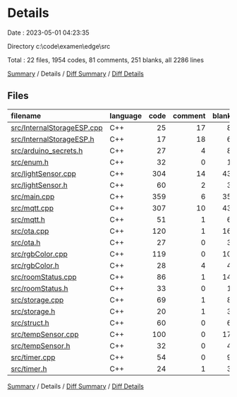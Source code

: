 # Details

Date : 2023-05-01 04:23:35

Directory c:\\code\\examen\\edge\\src

Total : 22 files,  1954 codes, 81 comments, 251 blanks, all 2286 lines

[Summary](results.md) / Details / [Diff Summary](diff.md) / [Diff Details](diff-details.md)

## Files
| filename | language | code | comment | blank | total |
| :--- | :--- | ---: | ---: | ---: | ---: |
| [src/InternalStorageESP.cpp](/src/InternalStorageESP.cpp) | C++ | 25 | 17 | 8 | 50 |
| [src/InternalStorageESP.h](/src/InternalStorageESP.h) | C++ | 17 | 18 | 6 | 41 |
| [src/arduino_secrets.h](/src/arduino_secrets.h) | C++ | 27 | 4 | 8 | 39 |
| [src/enum.h](/src/enum.h) | C++ | 32 | 0 | 1 | 33 |
| [src/lightSensor.cpp](/src/lightSensor.cpp) | C++ | 304 | 14 | 43 | 361 |
| [src/lightSensor.h](/src/lightSensor.h) | C++ | 60 | 2 | 3 | 65 |
| [src/main.cpp](/src/main.cpp) | C++ | 359 | 6 | 35 | 400 |
| [src/mqtt.cpp](/src/mqtt.cpp) | C++ | 307 | 10 | 43 | 360 |
| [src/mqtt.h](/src/mqtt.h) | C++ | 51 | 1 | 6 | 58 |
| [src/ota.cpp](/src/ota.cpp) | C++ | 120 | 1 | 16 | 137 |
| [src/ota.h](/src/ota.h) | C++ | 27 | 0 | 3 | 30 |
| [src/rgbColor.cpp](/src/rgbColor.cpp) | C++ | 119 | 0 | 10 | 129 |
| [src/rgbColor.h](/src/rgbColor.h) | C++ | 28 | 4 | 4 | 36 |
| [src/roomStatus.cpp](/src/roomStatus.cpp) | C++ | 86 | 1 | 14 | 101 |
| [src/roomStatus.h](/src/roomStatus.h) | C++ | 33 | 0 | 1 | 34 |
| [src/storage.cpp](/src/storage.cpp) | C++ | 69 | 1 | 8 | 78 |
| [src/storage.h](/src/storage.h) | C++ | 20 | 1 | 3 | 24 |
| [src/struct.h](/src/struct.h) | C++ | 60 | 0 | 6 | 66 |
| [src/tempSensor.cpp](/src/tempSensor.cpp) | C++ | 100 | 0 | 17 | 117 |
| [src/tempSensor.h](/src/tempSensor.h) | C++ | 32 | 0 | 4 | 36 |
| [src/timer.cpp](/src/timer.cpp) | C++ | 54 | 0 | 9 | 63 |
| [src/timer.h](/src/timer.h) | C++ | 24 | 1 | 3 | 28 |

[Summary](results.md) / Details / [Diff Summary](diff.md) / [Diff Details](diff-details.md)